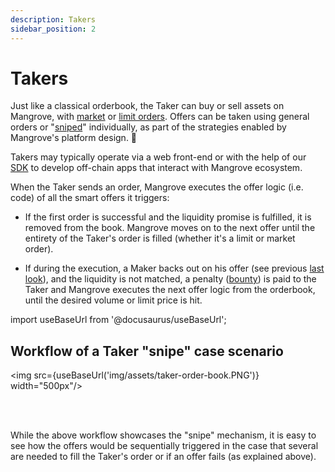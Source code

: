 ```yaml
---
description: Takers
sidebar_position: 2
---
```



# Takers

Just like a classical orderbook, the Taker can buy or sell assets on Mangrove, with [market](../../../web-app/trade/how-to-market-order.md) or [limit orders](../../../web-app/trade/how-to-limit-order.md). Offers can be taken using general orders or "[sniped](../../../../developers/protocol/technical-references/taking-and-making-offers/taker-order/#offer-sniping)" individually, as part of the strategies enabled by Mangrove's platform design. 🧿

Takers may typically operate via a web front-end or with the help of our [SDK](../../../../developers/SDK/README.md) to develop off-chain apps that interact with Mangrove ecosystem.

When the Taker sends an order, Mangrove executes the offer logic (i.e. code) of all the smart offers it triggers:

* If the first order is successful and the liquidity promise is fulfilled, it is removed from the book. Mangrove moves on to the next offer until the entirety of the Taker's order is filled (whether it's a limit or market order).

* If during the execution, a Maker backs out on his offer (see previous [last look](../smart-offers.md)), and the liquidity is not matched, a penalty ([bounty](../../../../developers/terms/bounty.md))  is paid to the Taker and Mangrove executes the next offer logic from the orderbook, until the desired volume or limit price is hit.

import useBaseUrl from '@docusaurus/useBaseUrl';

## Workflow of a Taker "snipe" case scenario

<img src={useBaseUrl('img/assets/taker-order-book.PNG')} width="500px"/>

<br /><br />

While the above workflow showcases the "snipe" mechanism, it is easy to see how the offers would be sequentially triggered in the case that several are needed to fill the Taker's order or if an offer fails (as explained above).